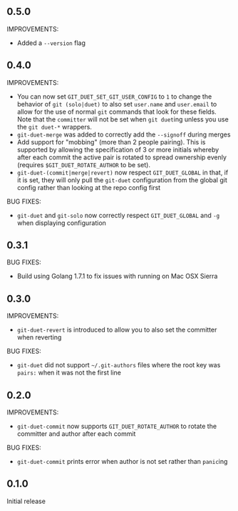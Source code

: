 ## 0.5.0

IMPROVEMENTS:

* Added a `--version` flag

## 0.4.0

IMPROVEMENTS:

* You can now set `GIT_DUET_SET_GIT_USER_CONFIG` to `1` to change the behavior
  of `git (solo|duet)` to also set `user.name` and `user.email` to allow for
  the use of normal `git` commands that look for these fields. Note that the
  `committer` will not be set when `git duet`ing unless you use the `git
  duet-*` wrappers.
* `git-duet-merge` was added to correctly add the `--signoff` during merges
* Add support for "mobbing" (more than 2 people pairing). This is supported by
  allowing the specification of 3 or more initials whereby after each commit
  the active pair is rotated to spread ownership evenly (requires
  `$GIT_DUET_ROTATE_AUTHOR` to be set).
* `git-duet-(commit|merge|revert)` now respect `GIT_DUET_GLOBAL` in that, if it
  is set, they will only pull the `git-duet` configuration from the global git
  config rather than looking at the repo config first

BUG FIXES:

* `git-duet` and `git-solo` now correctly respect `GIT_DUET_GLOBAL` and `-g`
  when displaying configuration

## 0.3.1

BUG FIXES:

* Build using Golang 1.7.1 to fix issues with running on Mac OSX Sierra

## 0.3.0

IMPROVEMENTS:

* `git-duet-revert` is introduced to allow you to also set the committer when reverting

BUG FIXES:

* `git-duet` did not support `~/.git-authors` files where the root key was
  `pairs:` when it was not the first line

## 0.2.0

IMPROVEMENTS:

* `git-duet-commit` now supports `GIT_DUET_ROTATE_AUTHOR` to rotate the
  committer and author after each commit

BUG FIXES:

* `git-duet-commit` prints error when author is not set rather than `panic`ing

## 0.1.0

Initial release
